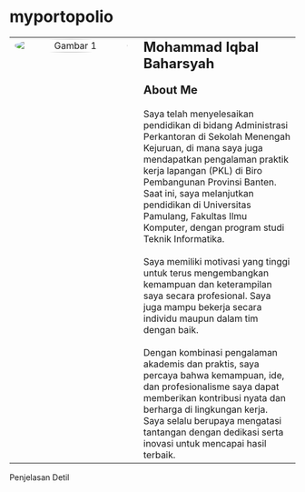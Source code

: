 # myportopolio

<table style="width: 100%; table-layout: auto;">
  <tr>
    <td style="width: 200px; text-align: center; vertical-align: top;">
      <img src="https://github.com/user-attachments/assets/c3b57ed9-3d27-49a8-8718-b711f6dd0eb1" 
           style="width: 100%; max-width: 200px; height: auto; border-radius: 50%; object-fit: cover;" 
           alt="Gambar 1"/>
    </td>
    <td style="text-align: left; padding-left: 20px; vertical-align: top;">
      <span style="font-size: 24px; font-weight: bold;">Mohammad Iqbal Baharsyah</span> <br><br>
      <span style="font-size: 20px; font-weight: bold;">About Me</span> <br><br>
      <span style="font-size: 16px;">
        Saya telah menyelesaikan pendidikan di bidang Administrasi Perkantoran di Sekolah Menengah Kejuruan, 
        di mana saya juga mendapatkan pengalaman praktik kerja lapangan (PKL) di Biro Pembangunan Provinsi Banten. 
        Saat ini, saya melanjutkan pendidikan di Universitas Pamulang, Fakultas Ilmu Komputer, dengan program studi Teknik Informatika.<br><br>
        Saya memiliki motivasi yang tinggi untuk terus mengembangkan kemampuan dan keterampilan saya secara profesional. 
        Saya juga mampu bekerja secara individu maupun dalam tim dengan baik.<br><br>
        Dengan kombinasi pengalaman akademis dan praktis, saya percaya bahwa kemampuan, ide, dan profesionalisme saya dapat 
        memberikan kontribusi nyata dan berharga di lingkungan kerja. Saya selalu berupaya mengatasi tantangan 
        dengan dedikasi serta inovasi untuk mencapai hasil terbaik.
      </span>
    </td>
  </tr>
</table>
Penjelasan Detil


